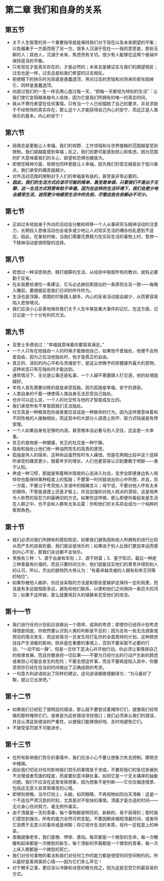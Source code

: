 # 第二章 我们和自身的关系
## 第五节
- 关于人生智慧的另一个重要指导就是保持我们对于现在以及未来期望的平衡；以免偏重于一方面而毁了另一方。很多人沉溺于现在——我的意思是，那些无聊的人；其他人，沉溺于未来，焦虑而有关切。很少有人能够在这两个极端中保持适当的平衡。
- 只有现在才是真实存在的，才是必然的；未来总是被证实与我们的期望相反；过去也是一样，过去总是和我们希望的过去相反。
- 拒绝眼下的快乐时光简直是愚蠢透顶，用对过去的苦恼和对将来的紧张毁掉它，同样是愚蠢透顶。
- 向度过我们的一生一样去用心度过每一天，“把每一天都视为特别的生活”：让我们使它变得越来越令人愉快，因为它是我们所拥有的唯一的真实时间。
- 我从不寄托希望在任何事情。只有当一个人已经摆脱了自己的要求，并且求助于不经修饰的真实存在，那么这个人才能获得自己内心的安宁，而这正是人类快乐的基本。内心的安宁！

## 第六节
- 局限总是更能让人幸福。我们的视野、工作领域和与世界接触的范围越是受到限制，我们就越能感到幸福；反之，我们则更可能感到担心和焦虑。因为范围的扩大意味着我们的关心、欲望和恐惧也被放大。
- 即使在精神方面，局限也同样更能让人幸福。因为我们的意志越是处于低兴奋点，我们承受的痛苦就越少。
- 对外活动范围的限制对于人们的幸福是有益的，甚至是非常必要的。
- ***因此，我们的生活方式应该尽可能的简单，甚至是单调，只要我们不是出于无聊，这一生活方式将更有助于幸福，因为在这样的生活环境下，我们会更少地去感受生活，进而更少地感受生活中的负担，尽管这些负担都必不可少。***

## 第七节
- 正如过多地投身于外向的活动会分散和转移一个人从事研究与精神活动的注意力，长期投入思维活动也会或多或少地让人对现实生活的嘈杂纷乱感到不适应。因此，在某些时候，当我们需要花费精力在实际生活的事物上时，暂停一下精神活动是很明智的选择。

## 第八节
- 若想过一种深思熟虑、精打细算的生活，从经验中吸取所有的教训，就有必要勤于反省。
- 在此我要给诸位一条建议，它与必达赫拉斯提出的一条原则主旨一致——每晚入睡前，要细细反思我们日间的所作所为。
- 生活也是浮躁，周围的印象摄入越多，内心的反省活动就会越少，从而更容易陷入悲惨境况。
- 我们应该小心妥善地保存我们关于人生中某些重大事件的记忆，在这方面，记日记是一个十分有利的方法。

## 第九节
- 亚里士多德说过：“幸福就意味着你要容易满足。”
- 一个人只有在他独自一人的时候才能做他自己，如果他不爱独处，他便不会热爱自由，因为之后当他独处时，他才是真正的自由。
- 真正的、深刻的内心平和与灵魂安宁，是这尘世赐予的除健康外最大的恩物，这种状态只有在独处时才能达到。
- 通常情况下，无论是公事还是私事，一个人越不需要跟人打交道，他的处境就越好。
- 年轻人首先需要训练的就是承受孤独，因为孤独是幸福、安宁的源泉。
- 人类自身的千篇一律使得人类自身无法忍受自己独处。
- 也许可以这么说，一个人的社交性与他的才智是成反比的。
- 我们承受所有不幸皆因我们无法独处。
- 社交真是一种极其危险或者更应该说是一种致命的行为，因为这样便意味着和不同性格的人接触相处，而这其中的大部分人道德上败坏、智力迟钝或是有悖常理。
- 一个人如果自身有足够的内涵，甚至根本没必要与别人交往，这会是一大幸事。
- 贫乏的食物是一种健康，贫乏的社交是一种宁静。
- 隐居和独处让他们有一种油然而生的高贵的感觉。
- 孤独是伟人的宿命，这种命运虽然有时令人痛惜，但是在两相比较中这个选择所承受的痛苦更小，随着年岁的增长，人们也更容易认识到要敢于明智——勇于认知。
- 养成一种习惯，那就是带着稍许隐居的心态进入社会，去学会即便身边有人陪伴你也能保持某种程度上的孤独；不要第一时间就说出你心中所想，并且，另一方面，不要过于考究他人言语中的精确含义；毋宁说，不要对他人怀有太多的期待，不管是道德上还是才智上，并且加强你对他人观点的漠视，这是培养令人称赞的容忍力的最确切的方式。如果你这样做，那么即便你看起来是生活在人群之中，也不会和人群有太多瓜葛：你和他们的关系将会成为一个纯粹的客观角色。

## 第十节
- 我们必须对我们所拥有的感到知足，如果我们避免因和他人所拥有的进行比较从而产生的自我折磨，我们就会是快乐的；如果由于别人比我们更加幸运而感到内心不安，那我们永远都不会快乐。
- 贵族有三种：1、源于出身和军衔；2、源于财富；3、基于知识。最后一种是三种里最有价值的，而且只要时间允许，他们就能证实他们的尊贵并得到别人的认可。所以，杰出的腓特烈大帝认为：“有着卓越灵魂的人拥有和帝王同等的地位”。
- 如果你被他人嫉妒，你应该采取的方法是和那些爱嫉妒这保持一定的局里，而且是有多远就相距多远，避免和他们联系，以便和他们之间保持一条巨大的鸿沟；如果不这样做，那么就要用巨大的镇静来忍受他们的攻击。

## 第十一节
- 我们进行任何计划前应该做出一个周祥、成熟的考虑；即使你已经将计划考虑得很是彻底，你依然要认识到人类的判断是不足的；因为总有一些无法调查或预见的情况发生，而这些情况一旦发生将打乱你的全盘周祥的计划。这种顾虑往往产生消极的影响，除非是在重要的事情上，否则不要采取不必要的行动，“一动不如一静”。但是一旦你下定决心并开始行动，你必须让事情按自己的规律发展，而且你要承担一切后果——不要为已经付出的行动产生新的顾虑或者担心可能会发生的危险；不要去想这件事，而且不要再度陷入其中，你要坚信你已经在恰当的时间做出了正确成熟的考虑。
- 一句意大利谚语给出了同样的建议，这句谚语被歌德翻译为：“为马备好了鞍，就让它出发吧。”

## 第十二节
- 如果我们已经犯了很明显的错误，那么就不要尝试着掩饰它们，就像我们经常做的那样掩饰它们，或者是为这些错误寻找借口；我们必须承认我们的错误，并且认清这些错误的严重性，以便我们能够很好地、及时地避免它们。
- 不接受惩罚就不可能进步。

## 第十三节
- 在所有影响我们苦乐的事情中，我们应该小心不要让想象力失去控制，建筑空中楼阁。
- 因此我们切忌对任何影响我们苦乐的事情急于求成，不要将我们的急切发展到不合理或者荒唐的程度，而是要刻意冷静处事，如同它是一个无关痛痒的抽象问题。我们不应该在这里发挥想象，因为想象不是判断——它仅仅缀连情景，包括这无意义且常常痛苦的心情。
- 即使到傍晚，当华灯初上，头脑，如同眼睛，不再视物如同白天清晰：这是一个不适合严肃沉思的时刻，尤其是对不愉快的事情。清晨才是合适的时间——无论身心任何努力，毫无例外属实。
- 由于清晨是一天的青春，每个事物都是明亮的、新鲜的、易于获得的；那时我们感觉到强壮，所有的能力全然可供支配。不要因赖床缩短清晨时间，或者将它浪费于无意义的事务或是闲聊；将它视作生活的本质，视作一定程度上的神圣。
- 夜晚就像老年，我们疲倦、啰嗦、愚钝。每天都是一个微型的生命，每一次睡醒和起床都是一次微型的新生，每个清新的早晨都是一个微型的青春，每一次上床入眠都是一个微型的死亡。
- 我们对任何事物的看法和我们对任何工作的能力都是很受时间空间制约的。所以最好是善用美好心情——因为它们多么罕见！
- 对于棘手之事，更应该以冷静和诗意的眼光视之，因为这是忍受它的最容易的方式。


